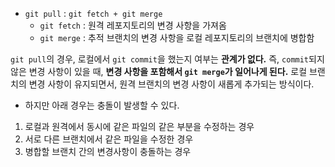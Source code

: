 - `git pull` : `git fetch + git merge`
	- `git fetch` : 원격 레포지토리의 변경 사항을 가져옴
	- `git merge` : 추적 브랜치의 변경 사항을 로컬 레포지토리의 브랜치에 병합함

`git pull`의 경우, 로컬에서 `git commit`을 했는지 여부는 **관계가 없다.** 즉, `commit`되지 않은 변경 사항이 있을 때, **변경 사항을 포함해서 `git merge`가 일어나게 된다.** 로컬 브랜치의 변경 사항이 유지되면서, 원격 브랜치의 변경 사항이 새롭게 추가되는 방식이다.

- 하지만 아래 경우는 충돌이 발생할 수 있다.
1. 로컬과 원격에서 동시에 같은 파일의 같은 부분을 수정하는 경우
2. 서로 다른 브랜치에서 같은 파일을 수정한 경우
3. 병합할 브랜치 간의 변경사항이 충돌하는 경우